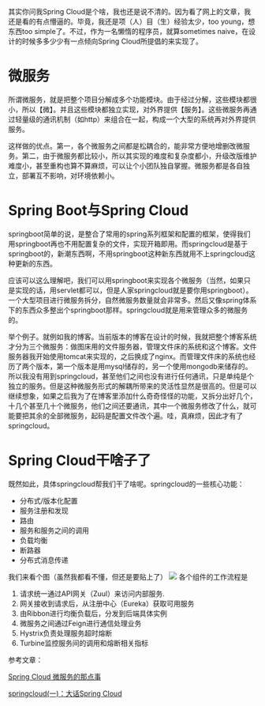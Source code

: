 其实你问我Spring Cloud是个啥，我也还是说不清的。因为看了网上的文章，我还是看的有点懵逼的。毕竟，我还是项（人）目（生）经验太少，too young，想东西too simple了。不过，作为一名懒惰的程序员，就算sometimes naive，在设计的时候多多少少有一点倾向Spring Cloud所提倡的来实现了。

# 微服务
所谓微服务，就是把整个项目分解成多个功能模块。由于经过分解，这些模块都很小，所以【微】。并且这些模块都独立实现，对外界提供【服务】。这些微服务再通过轻量级的通讯机制（如http）来组合在一起，构成一个大型的系统再对外界提供服务。

这样做的优点。第一，各个微服务之间都是松耦合的，能非常方便地增删改微服务。第二，由于微服务都比较小，所以其实现的难度和复杂度都小，升级改版维护难度小，甚至重构也算不算麻烦，可以让个小团队独自掌握。微服务都是各自独立，部署互不影响，对环境依赖小。

# Spring Boot与Spring Cloud
springboot简单的说，是整合了常用的spring系列框架和配置的框架，使得我们用springboot再也不用配置复杂的文件，实现开箱即用。而springcloud是基于springboot的，新潮东西啊，不用springboot这种新东西就用不上springcloud这种更新的东西。

应该可以这么理解吧，我们可以用springboot来实现各个微服务（当然，如果只是实现的话，用servlet都可以，但是人家springcloud就是要你用springboot）。一个大型项目进行微服务拆分，自然微服务数量就会非常多。然后又像spring体系下的东西众多整出个springboot那样。springcloud就是用来管理众多的微服务的。

举个例子。就例如我的博客。当前版本的博客在设计的时候，我就把整个博客系统才分为三个微服务：做图床用的文件服务器，管理文件床的系统和这个博客。文件服务器我开始使用tomcat来实现的，之后换成了nginx。而管理文件床的系统也经历了两个版本，第一个版本是用mysql储存的，另一个使用mongodb来储存的。所以我没有用到springcloud，甚至他们之间也没有进行任何通讯，只是单纯是个独立的服务。但是这种微服务形式的解耦所带来的灵活性显然是很高的。但是可以继续想象，如果之后我为了在博客里添加什么奇奇怪怪的功能，又拆分出好几个，十几个甚至几十个微服务，他们之间还要通讯，其中一个微服务修改了什么，就可能要把其余的全部微服务，起码是配置文件改个遍。哇，真麻烦，因此才有了springcloud。

# Spring Cloud干啥子了
既然如此，具体springcloud帮我们干了啥呢。springcloud的一些核心功能：

* 分布式/版本化配置
* 服务注册和发现
* 路由
* 服务和服务之间的调用
* 负载均衡
* 断路器
* 分布式消息传递

我们来看个图（虽然我都看不懂，但还是要贴上了）
![](https://img-blog.csdn.net/20180207215150790?watermark/2/text/aHR0cDovL2Jsb2cuY3Nkbi5uZXQvdzA1OTgwNTk4/font/5a6L5L2T/fontsize/400/fill/I0JBQkFCMA==/dissolve/70/gravity/SouthEast)
各个组件的工作流程是

1. 请求统一通过API网关（Zuul）来访问内部服务.
2. 网关接收到请求后，从注册中心（Eureka）获取可用服务
3. 由Ribbon进行均衡负载后，分发到后端具体实例
4. 微服务之间通过Feign进行通信处理业务
5. Hystrix负责处理服务超时熔断
6. Turbine监控服务间的调用和熔断相关指标

参考文章：

[Spring Cloud 微服务的那点事](https://blog.csdn.net/w05980598/article/details/79007194 "Spring Cloud 微服务的那点事")

[springcloud(一)：大话Spring Cloud](http://www.mooooc.com/springcloud/2017/05/01/simple-springcloud.html "springcloud(一)：大话Spring Cloud")